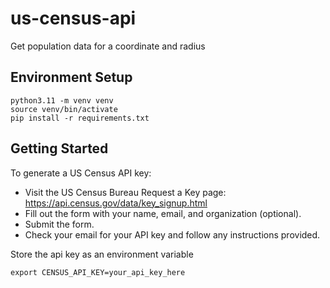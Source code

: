 # us-census-api
Get population data for a coordinate and radius

## Environment Setup

```
python3.11 -m venv venv
source venv/bin/activate
pip install -r requirements.txt
```

## Getting Started

To generate a US Census API key:

 - Visit the US Census Bureau Request a Key page: https://api.census.gov/data/key_signup.html
 - Fill out the form with your name, email, and organization (optional).
 - Submit the form.
 - Check your email for your API key and follow any instructions provided.

Store the api key as an environment variable

```
export CENSUS_API_KEY=your_api_key_here
```
